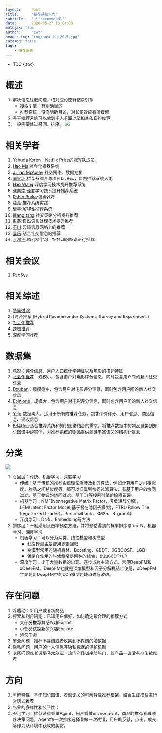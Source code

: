 ```yaml
---
layout:     post
title:      "推荐系统入门"
subtitle:   " \"recommend\""
date:       2020-05-27 18:00:00
mathjax: true
author:     "zwt"
header-img: "img/post-bg-2015.jpg"
catalog: false
tags:
    - 推荐系统
---
```

* TOC
{:toc}
# 概述
1. 解决信息过载问题，相对应的还有搜索引擎
	- 搜索引擎：有明确目的
	- 推荐系统：没有明确目的，对长尾效应有所缓解
2. 基于推荐系统可以做到千人千面以及相关条目的推荐
3. 一般需要经过召回、排序。
![](https://zwt0204.github.io//img/推荐系统.png)

# 相关学者

1. [Yehuda Koren](https://dl.acm.org/profile/81100202295)：Netflix Prize的冠军队成员
2. [Hao Ma](https://www.haoma.io/):社会化推荐系统
3. [Julian McAuley](https://cseweb.ucsd.edu/~jmcauley/):社交网络、数据挖掘
4. [郭贵冰](https://www.librec.net/luckymoon.me/):推荐系统开源项目LibRec，国内推荐系统大佬
5. [Hao Wang](http://www.wanghao.in/):深度学习技术提升推荐系统
6. [何向南](http://staff.ustc.edu.cn/~hexn/):深度学习技术提升推荐系统
7. [Robin Burke](http://www.that-recsys-lab.net/home/people/burke):混合推荐
8. [项亮](https://www.linkedin.com/in/xlvector/?locale=zh_CN):推荐系统实践
9. [谢幸](https://www.microsoft.com/en-us/research/people/xingx/):解释性推荐系统
10. [jiliang tang](https://www.cse.msu.edu/~tangjili/index.html):社交网络分析提升推荐
11. [赵鑫](http://ai.ruc.edu.cn/student/tutorGroup/20191112003.html):自然语言处理技术提升推荐
12. [石川](http://www.shichuan.org/):异质信息网络上的推荐
13. [吴乐](http://www.escience.cn/people/lewu/index.html):结合社交信息的推荐
14. [王鸿伟](https://cs.stanford.edu/~hongweiw/):图机器学习，结合知识图谱进行推荐


# 相关会议

1. [RecSys](https://recsys.acm.org/)

# 相关综述

1. [协同过滤](https://dl.acm.org/doi/10.1145/1921591.1921593)
2. [混合推荐](Hybrid Recommender Systems: Survey and Experiments)
3. [社会化推荐](https://link.springer.com/article/10.1007/s13278-013-0141-9)
4. [跨域推荐](https://dl.acm.org/doi/10.1145/3073565)
5. [深度学习推荐](https://arxiv.org/abs/1707.07435)

# 数据集

1. [电影](https://grouplens.org/datasets/movielens/)：评分信息、用户人口统计学特征以及电影的描述特征
2. [社会化推荐](https://www.librec.net/datasets/filmtrust.zip)：规模小，包含用户对电影评分信息，同时包含用户间的新人社交信息
3. [Douban](https://www.cse.cuhk.edu.hk/irwin.king.new/pub/data/douban)：规模适中，包含用户对电影评分信息，同时包含用户间的新人社交信息
4. [Epinions](http://www.trustlet.org/datasets/)：规模大，包含用户对电影评分信息，同时包含用户间的新人社交信息
5. [Yelp](https://www.yelp.com/dataset/challenge):数据集大，适用于所有的推荐任务，包含评价评分、用户信息、商品信息、建议信息
6. [KB4Rec](https://github.com/RUCDM/KB4Rec):适合推荐系统和知识图谱结合的需求，将推荐数据中的物品链接到知识图谱中的实体，为推荐系统的物品提供蕴含丰富语义的结构化信息

# 分类

![](https://zwt0204.github.io//img/推荐系统2.png)
1. 召回层：传统、机器学习、深度学习
	- 传统：基于传统的推荐系统理论所涉及到的算法，例如计算用户之间相似度、物品之间相似度等。都可以归属到协同过滤算法，有基于用户的协同过滤、基于物品的协同过滤。基于Es等搜索引擎的检索召回。
	- 机器学习：NMF(Nonnegative Matrix Factor，非负矩阵分解)，LFM(Latent Factor Model,基于潜在隐因子模型)，FTRL(Follow The Regularized Leader)，PersonalRank，BM25、N-gram等
	- 深度学习：DNN、Embedding等方法
2. 排序层：一般采用点击率预估方法，并将预估得到的概率排序取top-N。机器学习、深度学习
	- 机器学习：可以分为两类、线性模型和树模型
		- 线性模型主要使用逻辑回归
		- 树模型常用的随机森林、Boosting、GBDT、XGBOOST、LGB
		- 但是在使用的时候经常是两种的结合，比如GBDT+LR
	- 深度学习：出于大量数据的出现，逐步成为主流方式，常见DeepFM和xDeepFM。DeepFM也就是深度模型和因子分解机结合使用，xDeepFM主要是对DeepFM中的DCn模型的缺点进行改进。

# 存在问题

1. 冷启动：新用户或者新商品
2. 探索和利用问题：已知用户偏好，如何确定最合理的推荐方式
	- 大部分推荐其感兴趣Exploit
	- 小部分试探新的兴趣Explore
	- 如何平衡
3. 安全问题：推荐不靠谱或者收集到不靠谱的脏数据
4. 隐私问题：用户的个人信息等隐私数据的保护机制
5. 长尾问题或者说是马太效应，热门产品越来越热门，新产品一直没有办法被推荐

# 方向

1. 可解释性：基于知识图谱、模型无关的可解释性推荐框架、结合生成模型进行对话式推荐
2. 结果的多样性和公平性：
3. 强化学习：推荐系统看做Agent，用户看做environment，商品的推荐看做顺序决策问题。Agent每一次排序选择看做一次试错，用户的反馈，点击，成交等作为从环境中获取的奖赏。




















